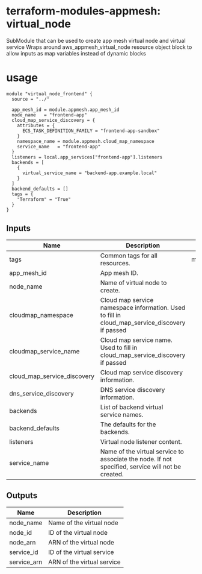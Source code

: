 # terraform-modules-appmesh: virtual_node #
SubModule that can be used to create app mesh virtual node and virtual service
Wraps around aws_appmesh_virtual_node resource object block to allow inputs as map variables instead of dynamic blocks

# usage #
```hcl
module "virtual_node_frontend" {
  source = "../"

  app_mesh_id = module.appmesh.app_mesh_id
  node_name   = "frontend-app"
  cloud_map_service_discovery = {
    attributes = {
      ECS_TASK_DEFINITION_FAMILY = "frontend-app-sandbox"
    }
    namespace_name = module.appmesh.cloud_map_namespace
    service_name   = "frontend-app"
  }
  listeners = local.app_services["frontend-app"].listeners
  backends = [
    {
      virtual_service_name = "backend-app.example.local"
    }
  ]
  backend_defaults = []
  tags = {
    "Terraform" = "True"
  }
}
```

## Inputs
| Name | Description | Type | Default | Required |
|------|-------------|:----:|:-----:|:-----:|
| tags | Common tags for all resources. | map(string) | n/a | yes |
| app_mesh_id | App mesh ID. | string | n/a | yes |
| node_name | Name of virtual node to create. | string | n/a | yes |
| cloudmap_namespace | Cloud map service namespace information. Used to fill in cloud_map_service_discovery if passed | string | `null` | no |
| cloudmap_service_name | Cloud map service name. Used to fill in cloud_map_service_discovery if passed | string | `null` | no |
| cloud_map_service_discovery | Cloud map service discovery information. | map | `{}` | no |
| dns_service_discovery | DNS service discovery information. | map | `{}` | no |
| backends | List of backend virtual service names. | list | `[]` | no |
| backend_defaults | The defaults for the backends. | list | `[]` | no |
| listeners | Virtual node listener content. | list | `[]` | no |
| service_name | Name of the virtual service to associate the node. If not specified, service will not be created. | string | `null` | no |

## Outputs
| Name | Description |
|------|-------------|
| node_name | Name of the virtual node |
| node_id | ID of the virtual node |
| node_arn | ARN of the virtual node |
| service_id | ID of the virtual service |
| service_arn | ARN of the virtual service |